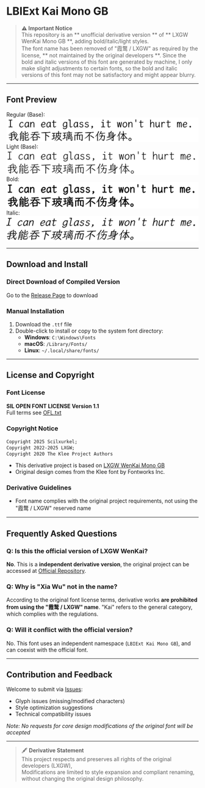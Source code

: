 # LBIExt Kai Mono GB

> **⚠️ Important Notice**  
> This repository is an ** unofficial derivative version ** of ** LXGW WenKai Mono GB **, adding bold/italic/light styles.  
> The font name has been removed of "霞鹜 / LXGW" as required by the license, ** not maintained by the original developers **.
> Since the bold and italic versions of this font are generated by machine, I only make slight adjustments to certain fonts, so the bold and italic versions of this font may not be satisfactory and might appear blurry.

---

## Font Preview
Regular (Base):  
![Regular](preview/preview-regular.png)  
Light (Base):  
![Light](preview/preview-light.png)  
Bold:  
![Bold](preview/preview-bold.png)  
Italic:  
![Italic](preview/preview-italic.png)  

---

## Download and Install
### Direct Download of Compiled Version
Go to the [Release Page](https://github.com/scilxurkel001/LBIExtKaiMonoGB/releases) to download

### Manual Installation
1. Download the `.ttf` file
2. Double-click to install or copy to the system font directory:
   - **Windows**: `C:\Windows\Fonts`
   - **macOS**: `/Library/Fonts/`
   - **Linux**: `~/.local/share/fonts/`

---

## License and Copyright
### Font License
**SIL OPEN FONT LICENSE Version 1.1**  
Full terms see [OFL.txt](OFL.txt)

### Copyright Notice
```
Copyright 2025 Scilxurkel; 
Copyright 2022-2025 LXGW; 
Copyright 2020 The Klee Project Authors
```
- This derivative project is based on [LXGW WenKai Mono GB](https://github.com/lxgw/LxgwWenKai)
- Original design comes from the Klee font by Fontworks Inc.

### Derivative Guidelines
- Font name complies with the original project requirements, not using the "霞鹜 / LXGW" reserved name

---

## Frequently Asked Questions
### Q: Is this the official version of LXGW WenKai?
**No**. This is a **independent derivative version**, the original project can be accessed at [Official Repository](https://github.com/lxgw/LxgwWenkaiGB).

### Q: Why is "Xia Wu" not in the name?
According to the original font license terms, derivative works **are prohibited from using the "霞鹜 / LXGW" name**. "Kai" refers to the general category, which complies with the regulations.

### Q: Will it conflict with the official version?
No. This font uses an independent namespace (`LBIExt Kai Mono GB`), and can coexist with the official font.

---

## Contribution and Feedback
Welcome to submit via [Issues](https://github.com/scilxurkel001/LBIExtKaiMonoGB/issues):
- Glyph issues (missing/modified characters)
- Style optimization suggestions
- Technical compatibility issues

*Note: No requests for core design modifications of the original font will be accepted*

---
> 🖋️ **Derivative Statement**  
> This project respects and preserves all rights of the original developers (LXGW),  
> Modifications are limited to style expansion and compliant renaming, without changing the original design philosophy.
